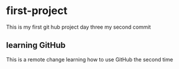 # first-project
This is my first git hub project day three my second commit

## learning GitHub 
This is a remote change
learning how to use GitHub the second time
